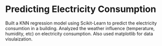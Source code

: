 # Predicting Electricity Consumption

Built a KNN regression model using Scikit-Learn to predict the electricity consumtion in a building. Analyzed the weather influence (temperature, humidity, etc) on electricity consumption. Also used matplotlib for data visulaization.
